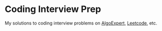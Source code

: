# Coding Interview Prep

My solutions to coding interview problems on [AlgoExpert](https://www.algoexpert.io), [Leetcode](https://leetcode.com/), etc.
